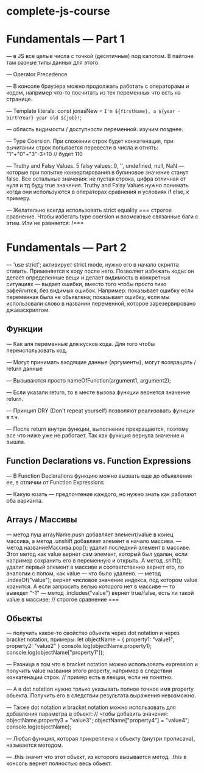 # complete-js-course

# Fundamentals — Part 1

— в JS все целые числа с точкой (десятичные) под капотом. В пайтоне там разные типы данных для этого.

— Operator Precedence

— В консоле браузера можно продолжать работать с операторами и кодом, например что-то посчитать из тех переменных что есть на странице.

— Template literals:
const jonasNew = `I'm ${firstName}, a ${year - birthYear} year old ${job}!`;

— область видимости / доступности переменной. изучим позднее.

— Type Coersion. При сложении строк будет конкатенация, при вычитании строк попытается перевести в числа и отнять: "1"+"0"+"3"-3+10 // будет 110

— Truthy and Falsy Values. 5 falsy values: 0, '', undefined, null, NaN — которые при попытке конвертирования в булиновое значение станут false. Все остальные значения: не пустая строка, цифра отличная от нуля и тд буду true значения.
Truthy and Falsy Values нужно понимать когда они используются в операторах сравнения и условиях if else, к примеру.

— Желательно всегда использовать strict equality === строгое сравнение. Чтобы избегать type coersion и возможные связанные баги с этим. Или не равняется: !===

# Fundamentals — Part 2

— 'use strict'; активирует strict mode, нужно его в начало скрипта ставить. Применяется к коду после него. Позволяет избежать коды: он делает определенные вещи и делает видимость в конкретных ситуациях — выдает ошибки, вместо того чтобы просто тихо зафейлится, без видимых ошибок. Например: показывает ошибку если переменная была не обьявлена; показывает ошибку, если мы использовали слово в названии переменной, которое зарезервировано джаваскриптом.

## Функции

— Как аля переменные для кусков кода. Для того чтобы переиспользовать код.

— Могут принимать входящие данные (аргументы), могут возвращать / return данные

— Вызываются просто nameOfFunction(argument1, argument2);

— Если указали return, то в месте вызова функции вернется значение return.

— Принцип DRY (Don't repeat yourself) позволяют реализовать функции в т.ч.

— После return внутри функции, выполнение прекращается, поэтому все что ниже уже не работает. Так как функция вернула значение и вышла.

## Function Declarations vs. Function Expressions

— В Function Declarations функцию можно вызвать еще до обьявления ее, в отличии от Function Expressions

— Какую юзать — предпочтение каждого, но нужно знать как работают оба варианта.

## Arrays / Массивы

— метод пуш arrayName.push добавляет элемент/value в конец массива, а метод .unshift добавляет элемент в начало массива.
— метод названиеМассива.pop(); удалит последний элемент в массиве. Этот метод как value вернет сам элемент, который был удален, если например сохранить его в переменную и открыть. А метод .shift(); удалит первый элемент в массиве и соответственно вернет его, по аналогии с попом, как value — что было удалено.
— метод .indexOf("value"); вернет числовое значение индекса, под котором value хранится. А если запросить велью которого нет в массиве — то выведет "-1"
— метод .includes("value") вернет true/false, есть ли такой value в массиве; // строгое сравнение ===

## Обьекты

— получить какое-то свойство обьекта через dot notation и через bracket notation, примеры:
let objectName = {
property1: "value1",
property2: "value2"
}
console.log(objectName.property1);
console.log(objectName["property1"]);

— Разница в том что в bracket notation можно использовать expression и получить value названия этого property, например в следствии конкатенации строк. // пример есть в лекции, если не понятно.

— А в dot notation нужно только указывать полное точное имя property обьекта. Получить его в следствии результата выражения невозможно.

— Также dot notation и bracket notation можно использовать для добавления параметра в обьект:
// чтобы добавить значения:
objectName.property3 = "value3";
objectName["property4"] = "value4";
console.log(objectName);

— Любая функция, которая прикреплена к обьекту (внутри прописана), называется методом. 

— .this значит что этот обьект, из которого вызывается метод. .this в консоль вернет полностью весь обьект. 
